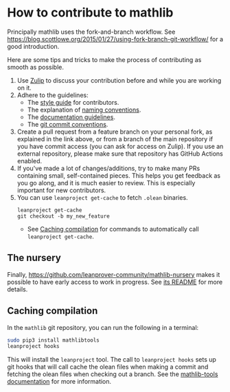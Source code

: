# How to contribute to mathlib

Principally mathlib uses the fork-and-branch workflow. See
https://blog.scottlowe.org/2015/01/27/using-fork-branch-git-workflow/
for a good introduction.

Here are some tips and tricks
to make the process of contributing as smooth as possible.

1. Use [Zulip](https://leanprover.zulipchat.com/) to
   discuss your contribution before and while you are working on it.
2. Adhere to the guidelines:
   - The [style guide](style.md) for contributors.
   - The explanation of [naming conventions](naming.md).
   - The [documentation guidelines](doc.md).
   - The [git commit conventions](https://github.com/leanprover-community/lean/blob/master/doc/commit_convention.md).
3. Create a pull request from a feature branch on your personal fork,
   as explained in the link above, or from a branch of the main repository if you have commit access (you can ask for access on Zulip).
   If you use an external repository, please make sure that repository has GitHub Actions enabled.
4. If you've made a lot of changes/additions, try to make many PRs containing small, self-contained pieces. This helps you get feedback as you go along, and it is much easier to review. This is especially important for new contributors.
5. You can use `leanproject get-cache` to fetch `.olean` binaries.
   ```
   leanproject get-cache
   git checkout -b my_new_feature
   ```
   - See [Caching compilation](#caching-compilation) for commands to automatically call `leanproject get-cache`.


## The nursery

Finally, https://github.com/leanprover-community/mathlib-nursery
makes it possible to have early access to work in progress.
See [its README](https://github.com/leanprover-community/mathlib-nursery/blob/master/README.md)
for more details.

## Caching compilation

In the `mathlib` git repository, you can run the following in a terminal:

```sh
sudo pip3 install mathlibtools
leanproject hooks
```

This will install the `leanproject` tool.  The call to `leanproject hooks`
sets up git hooks that will call cache the olean files when making a commit
and fetching the olean files when checking out a branch.
See the [mathlib-tools documentation](https://github.com/leanprover-community/mathlib-tools/blob/master/README.md)
for more information.
